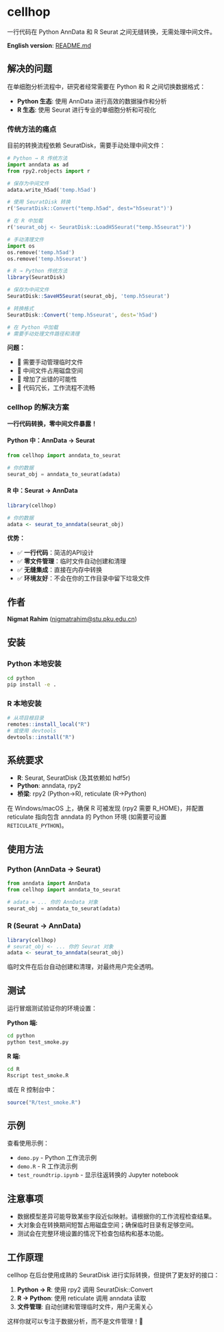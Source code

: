 # cellhop

一行代码在 Python AnnData 和 R Seurat 之间无缝转换，无需处理中间文件。

**English version**: [README.md](README.md)

## 解决的问题

在单细胞分析流程中，研究者经常需要在 Python 和 R 之间切换数据格式：
- **Python 生态**: 使用 AnnData 进行高效的数据操作和分析
- **R 生态**: 使用 Seurat 进行专业的单细胞分析和可视化

### 传统方法的痛点

目前的转换流程依赖 SeuratDisk，需要手动处理中间文件：

```python
# Python → R 传统方法
import anndata as ad
from rpy2.robjects import r

# 保存为中间文件
adata.write_h5ad('temp.h5ad')

# 使用 SeuratDisk 转换
r('SeuratDisk::Convert("temp.h5ad", dest="h5seurat")')

# 在 R 中加载
r('seurat_obj <- SeuratDisk::LoadH5Seurat("temp.h5seurat")')

# 手动清理文件
import os
os.remove('temp.h5ad')
os.remove('temp.h5seurat')
```

```r
# R → Python 传统方法
library(SeuratDisk)

# 保存为中间文件
SeuratDisk::SaveH5Seurat(seurat_obj, 'temp.h5seurat')

# 转换格式
SeuratDisk::Convert('temp.h5seurat', dest='h5ad')

# 在 Python 中加载
# 需要手动处理文件路径和清理
```

**问题：**
- 🔴 需要手动管理临时文件
- 🔴 中间文件占用磁盘空间
- 🔴 增加了出错的可能性
- 🔴 代码冗长，工作流程不流畅

### cellhop 的解决方案

**一行代码转换，零中间文件暴露！**

#### Python 中：AnnData → Seurat

```python
from cellhop import anndata_to_seurat

# 你的数据
seurat_obj = anndata_to_seurat(adata)
```

#### R 中：Seurat → AnnData

```r
library(cellhop)

# 你的数据
adata <- seurat_to_anndata(seurat_obj)
```

**优势：**
- ✅ **一行代码**：简洁的API设计
- ✅ **零文件管理**：临时文件自动创建和清理
- ✅ **无缝集成**：直接在内存中转换
- ✅ **环境友好**：不会在你的工作目录中留下垃圾文件

## 作者

**Nigmat Rahim** (<nigmatrahim@stu.pku.edu.cn>)

## 安装

### Python 本地安装

```bash
cd python
pip install -e .
```

### R 本地安装

```r
# 从项目根目录
remotes::install_local("R")
# 或使用 devtools
devtools::install("R")
```

## 系统要求

- **R**: Seurat, SeuratDisk (及其依赖如 hdf5r)
- **Python**: anndata, rpy2
- **桥梁**: rpy2 (Python→R), reticulate (R→Python)

在 Windows/macOS 上，确保 R 可被发现 (rpy2 需要 R_HOME)，并配置 reticulate 指向包含 anndata 的 Python 环境 (如需要可设置 `RETICULATE_PYTHON`)。

## 使用方法

### Python (AnnData → Seurat)

```python
from anndata import AnnData
from cellhop import anndata_to_seurat

# adata = ... 你的 AnnData 对象
seurat_obj = anndata_to_seurat(adata)
```

### R (Seurat → AnnData)

```r
library(cellhop)
# seurat_obj <- ... 你的 Seurat 对象
adata <- seurat_to_anndata(seurat_obj)
```

临时文件在后台自动创建和清理，对最终用户完全透明。

## 测试

运行冒烟测试验证你的环境设置：

**Python 端:**
```bash
cd python
python test_smoke.py
```

**R 端:**
```bash
cd R
Rscript test_smoke.R
```

或在 R 控制台中：
```r
source("R/test_smoke.R")
```

## 示例

查看使用示例：
- `demo.py` - Python 工作流示例
- `demo.R` - R 工作流示例
- `test_roundtrip.ipynb` - 显示往返转换的 Jupyter notebook

## 注意事项

- 数据模型差异可能导致某些字段近似映射。请根据你的工作流程检查结果。
- 大对象会在转换期间短暂占用磁盘空间；确保临时目录有足够空间。
- 测试会在完整环境设置的情况下检查包结构和基本功能。

## 工作原理

cellhop 在后台使用成熟的 SeuratDisk 进行实际转换，但提供了更友好的接口：

1. **Python → R**: 使用 rpy2 调用 SeuratDisk::Convert
2. **R → Python**: 使用 reticulate 调用 anndata 读取
3. **文件管理**: 自动创建和管理临时文件，用户无需关心

这样你就可以专注于数据分析，而不是文件管理！🚀

